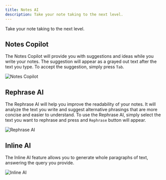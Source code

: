 ```yaml
---
title: Notes AI
description: Take your note taking to the next level.
---
```


Take your note taking to the next level.

## Notes Copilot

The Notes Copilot will provide you with suggestions and ideas while you write your notes. The suggestion will appear as a grayed out text after the text you type. To accept the suggestion, simply press `Tab`.

![Notes Copilot](/docs/notes-copilot.jpeg "Notes Copilot")

## Rephrase AI

The Rephrase AI will help you improve the readability of your notes. It will analyze the text you write and suggest alternative phrasings that are more concise and easier to understand. To use the Rephrase AI, simply select the text you want to rephrase and press and `Rephrase` button will appear.

![Rephrase AI](/docs/notes-rephrase.jpeg "Rephrase AI")

## Inline AI

The Inline AI feature allows you to generate whole paragraphs of text, answering the query you provide.

![Inline AI](/docs/notes-inline.jpeg "Inline AI")
